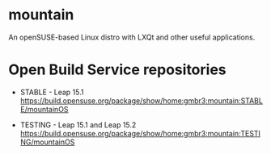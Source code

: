 # mountain
An openSUSE-based Linux distro with LXQt and other useful applications.

# Open Build Service repositories
* STABLE - Leap 15.1
https://build.opensuse.org/package/show/home:gmbr3:mountain:STABLE/mountainOS

* TESTING - Leap 15.1 and Leap 15.2
https://build.opensuse.org/package/show/home:gmbr3:mountain:TESTING/mountainOS
